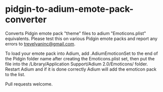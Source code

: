 # pidgin-to-adium-emote-pack-converter
Converts Pidgin emote pack "theme" files to adium "Emoticons.plist" equivalents.
Please test this on various Pidgin emote packs and report any errors to
trevelyaninc@gmail.com.  
  
To load your emote pack into Adium, add .AdiumEmoticonSet to the end of the Pidgin folder name after creating the Emoticons.plist set, then put the file into the /Library/Application Support/Adium 2.0/Emoticons/ folder. Restart Adium and if it is done correctly Adium will add the emoticon pack to the list.  
  
Pull requests welcome.  
  
